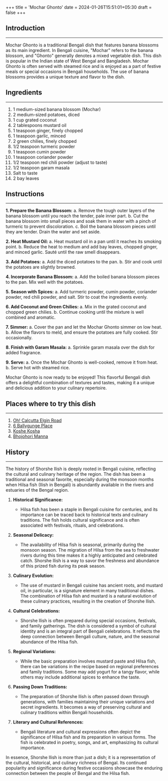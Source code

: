 +++
title = 'Mochar Ghonto'
date = 2024-01-26T15:51:01+05:30
draft = false
+++

## Introduction

---

Mochar Ghonto is a traditional Bengali dish that features banana blossoms as its main ingredient. In Bengali cuisine, "Mochar" refers to the banana blossom, and "Ghonto" generally denotes a mixed vegetable dish. This dish is popular in the Indian state of West Bengal and Bangladesh. Mochar Ghonto is often served with steamed rice and is enjoyed as a part of festive meals or special occasions in Bengali households. The use of banana blossoms provides a unique texture and flavor to the dish.

## Ingredients

---

1. 1 medium-sized banana blossom (Mochar)
2. 2 medium-sized potatoes, diced
3. 1 cup grated coconut
4. 2 tablespoons mustard oil
5. 1 teaspoon ginger, finely chopped
6. 1 teaspoon garlic, minced
7. 2 green chilies, finely chopped
8. 1/2 teaspoon turmeric powder
9. 1 teaspoon cumin powder
10. 1 teaspoon coriander powder
11. 1/2 teaspoon red chili powder (adjust to taste)
12. 1/2 teaspoon garam masala
13. Salt to taste
14. 2 bay leaves

## Instructions

---

**1. Prepare the Banana Blossom:**
a. Remove the tough outer layers of the banana blossom until you reach the tender, pale inner part.
b. Cut the banana blossom into small pieces and soak them in water with a pinch of turmeric to prevent discoloration.
c. Boil the banana blossom pieces until they are tender. Drain the water and set aside.

**2. Heat Mustard Oil:**
a. Heat mustard oil in a pan until it reaches its smoking point.
b. Reduce the heat to medium and add bay leaves, chopped ginger, and minced garlic. Sauté until the raw smell disappears.

**3. Add Potatoes:**
a. Add the diced potatoes to the pan.
b. Stir and cook until the potatoes are slightly browned.

**4. Incorporate Banana Blossom:**
a. Add the boiled banana blossom pieces to the pan. Mix well with the potatoes.

**5. Season with Spices:**
a. Add turmeric powder, cumin powder, coriander powder, red chili powder, and salt. Stir to coat the ingredients evenly.

**6. Add Coconut and Green Chilies:**
a. Mix in the grated coconut and chopped green chilies.
b. Continue cooking until the mixture is well combined and aromatic.

**7. Simmer:**
a. Cover the pan and let the Mochar Ghonto simmer on low heat.
b. Allow the flavors to meld, and ensure the potatoes are fully cooked. Stir occasionally.

**8. Finish with Garam Masala:**
a. Sprinkle garam masala over the dish for added fragrance.

**9. Serve:**
a. Once the Mochar Ghonto is well-cooked, remove it from heat.
b. Serve hot with steamed rice.

Mochar Ghonto is now ready to be enjoyed! This flavorful Bengali dish offers a delightful combination of textures and tastes, making it a unique and delicious addition to your culinary repertoire.

## Places where to try this dish

---

1. [Oh! Calcutta Elgin Road](https://maps.app.goo.gl/M6ky7vSSNZSY45to8)
2. [6 Ballygunge Place](https://maps.app.goo.gl/Y3YqagaTTHaV2G3L6)
3. [Koshe Kosha](https://maps.app.goo.gl/suq6DEYS5sEWpxQt5)
4. [Bhojohori Manna](https://maps.app.goo.gl/14BaWixN25PGZ7t69)

## History

---

The history of Shorshe Ilish is deeply rooted in Bengali cuisine, reflecting the cultural and culinary heritage of the region. The dish has been a traditional and seasonal favorite, especially during the monsoon months when Hilsa fish (Ilish in Bengali) is abundantly available in the rivers and estuaries of the Bengal region.

1. **Historical Significance:**

   - Hilsa fish has been a staple in Bengali cuisine for centuries, and its importance can be traced back to historical texts and culinary traditions. The fish holds cultural significance and is often associated with festivals, rituals, and celebrations.

2. **Seasonal Delicacy:**

   - The availability of Hilsa fish is seasonal, primarily during the monsoon season. The migration of Hilsa from the sea to freshwater rivers during this time makes it a highly anticipated and celebrated catch. Shorshe Ilish is a way to savor the freshness and abundance of this prized fish during its peak season.

3. **Culinary Evolution:**

   - The use of mustard in Bengali cuisine has ancient roots, and mustard oil, in particular, is a signature element in many traditional dishes. The combination of Hilsa fish and mustard is a natural evolution of these culinary practices, resulting in the creation of Shorshe Ilish.

4. **Cultural Celebrations:**

   - Shorshe Ilish is often prepared during special occasions, festivals, and family gatherings. The dish is considered a symbol of cultural identity and is an integral part of Bengali celebrations. It reflects the deep connection between Bengali culture, nature, and the seasonal abundance of the Hilsa fish.

5. **Regional Variations:**

   - While the basic preparation involves mustard paste and Hilsa fish, there can be variations in the recipe based on regional preferences and family traditions. Some may add yogurt for a tangy flavor, while others may include additional spices to enhance the taste.

6. **Passing Down Traditions:**

   - The preparation of Shorshe Ilish is often passed down through generations, with families maintaining their unique variations and secret ingredients. It becomes a way of preserving cultural and culinary traditions within Bengali households.

7. **Literary and Cultural References:**
   - Bengali literature and cultural expressions often depict the significance of Hilsa fish and its preparation in various forms. The fish is celebrated in poetry, songs, and art, emphasizing its cultural importance.

In essence, Shorshe Ilish is more than just a dish; it is a representation of the cultural, historical, and culinary richness of Bengal. Its continued popularity and significance during festive occasions showcase the enduring connection between the people of Bengal and the Hilsa fish.
